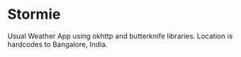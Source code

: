 # Stormie
Usual Weather App using okhttp and butterknife libraries. Location is hardcodes to Bangalore, India.
